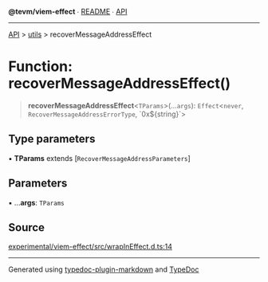 **@tevm/viem-effect** ∙ [README](../../README.md) ∙ [API](../../API.md)

***

[API](../../API.md) > [utils](../README.md) > recoverMessageAddressEffect

# Function: recoverMessageAddressEffect()

> **recoverMessageAddressEffect**\<`TParams`\>(...`args`): `Effect`\<`never`, `RecoverMessageAddressErrorType`, \`0x${string}\`\>

## Type parameters

▪ **TParams** extends [`RecoverMessageAddressParameters`]

## Parameters

▪ ...**args**: `TParams`

## Source

[experimental/viem-effect/src/wrapInEffect.d.ts:14](https://github.com/evmts/tevm-monorepo/blob/main/experimental/viem-effect/src/wrapInEffect.d.ts#L14)

***
Generated using [typedoc-plugin-markdown](https://www.npmjs.com/package/typedoc-plugin-markdown) and [TypeDoc](https://typedoc.org/)
